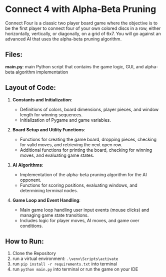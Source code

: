 # Connect 4 with Alpha-Beta Pruning
Connect Four is a classic two player board game where the objective is to be the first player to connect four of your own colored discs in a row, either horizontally, vertically, or diagonally, on a grid of 6x7. You will go against an advanced AI that uses the alpha-beta pruning algorithm.

## Files:

**main.py**: main Python script that contains the game logic, GUI, and alpha-beta algorithm implementation

## Layout of Code:
1. **Constants and Initialization**:
   - Definitions of colors, board dimensions, player pieces, and window length for winning sequences.
   - Initialization of Pygame and game variables.

2. **Board Setup and Utility Functions**:
   - Functions for creating the game board, dropping pieces, checking for valid moves, and retrieving the next open row.
   - Additional functions for printing the board, checking for winning moves, and evaluating game states.

3. **AI Algorithms**:
   - Implementation of the alpha-beta pruning algorithm for the AI opponent.
   - Functions for scoring positions, evaluating windows, and determining terminal nodes.

4. **Game Loop and Event Handling**:
   - Main game loop handling user input events (mouse clicks) and managing game state transitions.
   - Includes logic for player moves, AI moves, and game over conditions.

## How to Run:
1. Clone the Repository
2. run a virtual environment: ``.\venv\Scripts\activate``
2. run ``pip install -r requirements.txt`` into terminal
3. run ``python main.py`` into terminal or run the game on your IDE
